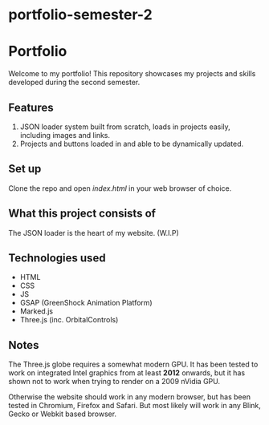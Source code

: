 # portfolio-semester-2
# Portfolio

Welcome to my portfolio! This repository showcases my projects and skills developed during the second semester.

## Features

1. JSON loader system built from scratch, loads in projects easily, including images and links.
2. Projects and buttons loaded in and able to be dynamically updated.

## Set up

Clone the repo and open _index.html_ in your web browser of choice.

## What this project consists of
The JSON loader is the heart of my website. (W.I.P)

## Technologies used

- HTML
- CSS
- JS
- GSAP (GreenShock Animation Platform)
- Marked.js
- Three.js (inc. OrbitalControls)

## Notes

The Three.js globe requires a somewhat modern GPU. It has been tested to work on integrated Intel graphics from at least **2012** onwards, but it has shown not to work when trying to render on a 2009 nVidia GPU.

Otherwise the website should work in any modern browser, but has been tested in Chromium, Firefox and Safari. But most likely will work in any Blink, Gecko or Webkit based browser.